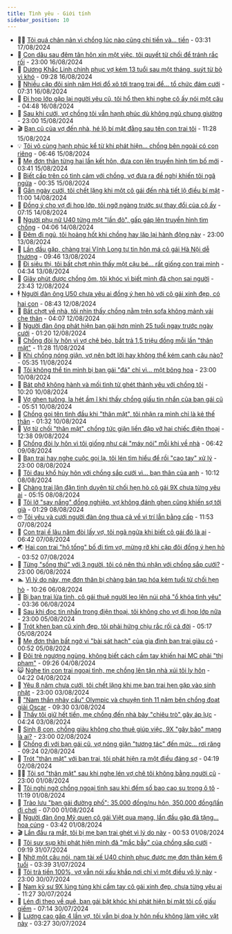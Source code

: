 ```yaml
---
title: Tình yêu - Giới tính
sidebar_position: 10
---
```


<!-- dantri-tinh-yeu-gioi-tinh:START -->
- 👨‍🏫 [Tôi quá chản nản vì chồng lúc nào cũng chỉ tiền và... tiền](https://dantri.com.vn/tinh-yeu-gioi-tinh/toi-qua-chan-nan-vi-chong-luc-nao-cung-chi-tien-va-tien-20240813140352149.htm) - 03:31 17/08/2024
- 🦣 [Con dâu sau đêm tân hôn xin một việc, tôi quyết từ chối để tránh rắc rối](https://dantri.com.vn/tinh-yeu-gioi-tinh/con-dau-sau-dem-tan-hon-xin-mot-viec-toi-quyet-tu-choi-de-tranh-rac-roi-20240813104544193.htm) - 23:00 16/08/2024
- 🔭 [Dương Khắc Linh chinh phục vợ kém 13 tuổi sau một tháng, suýt từ bỏ vì khó](https://dantri.com.vn/tinh-yeu-gioi-tinh/duong-khac-linh-chinh-phuc-vo-kem-13-tuoi-sau-mot-thang-suyt-tu-bo-vi-kho-20240816114440297.htm) - 09:28 16/08/2024
- 🧐 [Nhiều cặp đôi sinh năm Hợi đổ xô tới trang trại để... tổ chức đám cưới](https://dantri.com.vn/tinh-yeu-gioi-tinh/nhieu-cap-doi-sinh-nam-hoi-do-xo-toi-trang-trai-de-to-chuc-dam-cuoi-20240815174540448.htm) - 07:31 16/08/2024
- 🫶 [Đi họp lớp gặp lại người yêu cũ, tôi hổ thẹn khi nghe cô ấy nói một câu](https://dantri.com.vn/tinh-yeu-gioi-tinh/di-hop-lop-gap-lai-nguoi-yeu-cu-toi-ho-then-khi-nghe-co-ay-noi-mot-cau-20240816091900520.htm) - 04:48 16/08/2024
- 💃 [Sau khi cưới, vợ chồng tôi vẫn hạnh phúc dù không ngủ chung giường](https://dantri.com.vn/tinh-yeu-gioi-tinh/sau-khi-cuoi-vo-chong-toi-van-hanh-phuc-du-khong-ngu-chung-giuong-20240816020427010.htm) - 23:00 15/08/2024
- 🎬 [Bạn cũ của vợ đến nhà, hé lộ bí mật đằng sau tên con trai tôi](https://dantri.com.vn/tinh-yeu-gioi-tinh/ban-cu-cua-vo-den-nha-he-lo-bi-mat-dang-sau-ten-con-trai-toi-20240815100714998.htm) - 11:28 15/08/2024
- 💡 [Tôi vô cùng hạnh phúc kể từ khi phát hiện... chồng bên ngoài có con riêng](https://dantri.com.vn/tinh-yeu-gioi-tinh/toi-vo-cung-hanh-phuc-ke-tu-khi-phat-hien-chong-ben-ngoai-co-con-rieng-20240815122153742.htm) - 06:46 15/08/2024
- 🙉 [Mẹ đơn thân từng hai lần kết hôn, đưa con lên truyền hình tìm bố mới](https://dantri.com.vn/tinh-yeu-gioi-tinh/me-don-than-tung-hai-lan-ket-hon-dua-con-len-truyen-hinh-tim-bo-moi-20240815075430662.htm) - 03:41 15/08/2024
- 🚦 [Biết cấp trên có tình cảm với chồng, vợ đưa ra đề nghị khiến tôi ngã ngửa](https://dantri.com.vn/tinh-yeu-gioi-tinh/biet-cap-tren-co-tinh-cam-voi-chong-vo-dua-ra-de-nghi-khien-toi-nga-ngua-20240810004707836.htm) - 00:35 15/08/2024
- 🥸 [Gần ngày cưới, tôi chết lặng khi một cô gái đến nhà tiết lộ điều bí mật](https://dantri.com.vn/tinh-yeu-gioi-tinh/gan-ngay-cuoi-toi-chet-lang-khi-mot-co-gai-den-nha-tiet-lo-dieu-bi-mat-20240814153318467.htm) - 11:00 14/08/2024
- 🤡 [Đồng ý cho vợ đi họp lớp, tôi ngỡ ngàng trước sự thay đổi của cô ấy](https://dantri.com.vn/tinh-yeu-gioi-tinh/dong-y-cho-vo-di-hop-lop-toi-ngo-ngang-truoc-su-thay-doi-cua-co-ay-20240813092547099.htm) - 07:15 14/08/2024
- 🦩 [Người phụ nữ U40 từng một &quot;lần đò&quot;, gấp gáp lên truyền hình tìm chồng](https://dantri.com.vn/tinh-yeu-gioi-tinh/nguoi-phu-nu-u40-tung-mot-lan-do-gap-gap-len-truyen-hinh-tim-chong-20240814074434990.htm) - 04:06 14/08/2024
- 🤡 [Đêm đi ngủ, tôi hoảng hốt khi chồng hay lặp lại hành động này](https://dantri.com.vn/tinh-yeu-gioi-tinh/dem-di-ngu-toi-hoang-hot-khi-chong-hay-lap-lai-hanh-dong-nay-20240814023757774.htm) - 23:00 13/08/2024
- 🌊 [Lần đầu gặp, chàng trai Vĩnh Long tự tin hôn má cô gái Hà Nội dễ thương](https://dantri.com.vn/tinh-yeu-gioi-tinh/lan-dau-gap-chang-trai-vinh-long-tu-tin-hon-ma-co-gai-ha-noi-de-thuong-20240813120046749.htm) - 09:46 13/08/2024
- 🐘 [Đi siêu thị, tôi bất chợt nhìn thấy một cậu bé... rất giống con trai mình](https://dantri.com.vn/tinh-yeu-gioi-tinh/di-sieu-thi-toi-bat-chot-nhin-thay-mot-cau-be-rat-giong-con-trai-minh-20240813113415635.htm) - 04:34 13/08/2024
- 🚀 [Giây phút được chồng ôm, tôi khóc vì biết mình đã chọn sai người](https://dantri.com.vn/tinh-yeu-gioi-tinh/giay-phut-duoc-chong-om-toi-khoc-vi-biet-minh-da-chon-sai-nguoi-20240813064306289.htm) - 23:43 12/08/2024
- 🕴 [Người đàn ông U50 chưa yêu ai đồng ý hẹn hò với cô gái xinh đẹp, có hai con](https://dantri.com.vn/tinh-yeu-gioi-tinh/nguoi-dan-ong-u50-chua-yeu-ai-dong-y-hen-ho-voi-co-gai-xinh-dep-co-hai-con-20240812115112689.htm) - 08:43 12/08/2024
- 🚀 [Bất chợt về nhà, tôi nhìn thấy chồng nằm trên sofa không mảnh vải che thân](https://dantri.com.vn/tinh-yeu-gioi-tinh/bat-chot-ve-nha-toi-nhin-thay-chong-nam-tren-sofa-khong-manh-vai-che-than-20240809114514606.htm) - 04:07 12/08/2024
- 👺 [Người đàn ông phát hiện bạn gái hơn mình 25 tuổi ngay trước ngày cưới](https://dantri.com.vn/tinh-yeu-gioi-tinh/nguoi-dan-ong-phat-hien-ban-gai-hon-minh-25-tuoi-ngay-truoc-ngay-cuoi-20240811185621631.htm) - 01:20 12/08/2024
- 💄 [Chồng đòi ly hôn vì vợ chê béo, bắt trả 1,5 triệu đồng mỗi lần &quot;thân mật&quot;](https://dantri.com.vn/tinh-yeu-gioi-tinh/chong-doi-ly-hon-vi-vo-che-beo-bat-tra-15-trieu-dong-moi-lan-than-mat-20240811181739855.htm) - 11:28 11/08/2024
- 🌊 [Khi chồng nóng giận, vợ nên bớt lời hay không thể kém cạnh câu nào?](https://dantri.com.vn/tinh-yeu-gioi-tinh/khi-chong-nong-gian-vo-nen-bot-loi-hay-khong-the-kem-canh-cau-nao-20240806223812157.htm) - 05:35 11/08/2024
- 🚦 [Tôi không thể tin mình bị bạn gái &quot;đá&quot; chỉ vì... một bông hoa](https://dantri.com.vn/tinh-yeu-gioi-tinh/toi-khong-the-tin-minh-bi-ban-gai-da-chi-vi-mot-bong-hoa-20240811011124916.htm) - 23:00 10/08/2024
- 👹 [Bát phở không hành và mối tình từ ghét thành yêu với chồng tôi](https://dantri.com.vn/tinh-yeu-gioi-tinh/bat-pho-khong-hanh-va-moi-tinh-tu-ghet-thanh-yeu-voi-chong-toi-20240810171956395.htm) - 10:20 10/08/2024
- 🚀 [Vợ ghen tuông, la hét ầm ĩ khi thấy chồng giấu tin nhắn của bạn gái cũ](https://dantri.com.vn/tinh-yeu-gioi-tinh/vo-ghen-tuong-la-het-am-i-khi-thay-chong-giau-tin-nhan-cua-ban-gai-cu-20240810073509008.htm) - 05:51 10/08/2024
- 🌁 [Chồng gọi tên tình đầu khi &quot;thân mật&quot;, tôi nhận ra mình chỉ là kẻ thế thân](https://dantri.com.vn/tinh-yeu-gioi-tinh/chong-goi-ten-tinh-dau-khi-than-mat-toi-nhan-ra-minh-chi-la-ke-the-than-20240728001259773.htm) - 01:32 10/08/2024
- 🧰 [Vợ từ chối &quot;thân mật&quot;, chồng tức giận liền đập vỡ hai chiếc điện thoại](https://dantri.com.vn/tinh-yeu-gioi-tinh/vo-tu-choi-than-mat-chong-tuc-gian-lien-dap-vo-hai-chiec-dien-thoai-20240809145204421.htm) - 12:38 09/08/2024
- 🦅 [Chồng đòi ly hôn vì tôi giống như cái &quot;máy nói&quot; mỗi khi về nhà](https://dantri.com.vn/tinh-yeu-gioi-tinh/chong-doi-ly-hon-vi-toi-giong-nhu-cai-may-noi-moi-khi-ve-nha-20240807103103339.htm) - 06:42 09/08/2024
- 🌈 [Bạn trai hay nghe cuộc gọi lạ, tôi lén tìm hiểu để rồi &quot;cao tay&quot; xử lý](https://dantri.com.vn/tinh-yeu-gioi-tinh/ban-trai-hay-nghe-cuoc-goi-la-toi-len-tim-hieu-de-roi-cao-tay-xu-ly-20240808111214176.htm) - 23:00 08/08/2024
- 🌋 [Tôi đau khổ hủy hôn với chồng sắp cưới vì... bạn thân của anh](https://dantri.com.vn/tinh-yeu-gioi-tinh/toi-dau-kho-huy-hon-voi-chong-sap-cuoi-vi-ban-than-cua-anh-20240531220822287.htm) - 10:12 08/08/2024
- 👺 [Chàng trai lận đận tình duyên từ chối hẹn hò cô gái 9X chưa từng yêu ai](https://dantri.com.vn/tinh-yeu-gioi-tinh/chang-trai-lan-dan-tinh-duyen-tu-choi-hen-ho-co-gai-9x-chua-tung-yeu-ai-20240808071421967.htm) - 05:15 08/08/2024
- 🎃 [Tôi lỡ &quot;say nắng&quot; đồng nghiệp, vợ không đánh ghen cũng khiến sợ tới già](https://dantri.com.vn/tinh-yeu-gioi-tinh/toi-lo-say-nang-dong-nghiep-vo-khong-danh-ghen-cung-khien-so-toi-gia-20240806165508590.htm) - 01:29 08/08/2024
- 🤓 [Tôi yêu và cưới người đàn ông thua cả về vị trí lẫn bằng cấp](https://dantri.com.vn/tinh-yeu-gioi-tinh/toi-yeu-va-cuoi-nguoi-dan-ong-thua-ca-ve-vi-tri-lan-bang-cap-20240807185314347.htm) - 11:53 07/08/2024
- 🤠 [Con trai ế lâu năm đòi lấy vợ, tôi ngã ngửa khi biết cô gái đó là ai](https://dantri.com.vn/tinh-yeu-gioi-tinh/con-trai-e-lau-nam-doi-lay-vo-toi-nga-ngua-khi-biet-co-gai-do-la-ai-20240807134234196.htm) - 06:42 07/08/2024
- 🌏 [Hai con trai &quot;hộ tống&quot; bố đi tìm vợ, mừng rỡ khi cặp đôi đồng ý hẹn hò](https://dantri.com.vn/tinh-yeu-gioi-tinh/hai-con-trai-ho-tong-bo-di-tim-vo-mung-ro-khi-cap-doi-dong-y-hen-ho-20240806212947036.htm) - 03:52 07/08/2024
- 🚀 [Từng &quot;sống thử&quot; với 3 người, tôi có nên thú nhận với chồng sắp cưới?](https://dantri.com.vn/tinh-yeu-gioi-tinh/tung-song-thu-voi-3-nguoi-toi-co-nen-thu-nhan-voi-chong-sap-cuoi-20240806143400979.htm) - 23:00 06/08/2024
- 🏊 [Vì lý do này, mẹ đơn thân bị chàng bán tạp hóa kém tuổi từ chối hẹn hò](https://dantri.com.vn/tinh-yeu-gioi-tinh/vi-ly-do-nay-me-don-than-bi-chang-ban-tap-hoa-kem-tuoi-tu-choi-hen-ho-20240805130603598.htm) - 10:26 06/08/2024
- 🦒 [Bị bạn trai lừa tình, cô gái thuê người leo lên núi phá &quot;ổ khóa tình yêu&quot;](https://dantri.com.vn/tinh-yeu-gioi-tinh/bi-ban-trai-lua-tinh-co-gai-thue-nguoi-leo-len-nui-pha-o-khoa-tinh-yeu-20240805015433055.htm) - 03:36 06/08/2024
- 💂 [Sau khi đọc tin nhắn trong điện thoại, tôi không cho vợ đi họp lớp nữa](https://dantri.com.vn/tinh-yeu-gioi-tinh/sau-khi-doc-tin-nhan-trong-dien-thoai-toi-khong-cho-vo-di-hop-lop-nua-20240805152223152.htm) - 23:00 05/08/2024
- 💫 [Trót khen bạn cũ xinh đẹp, tôi phải hứng chịu rắc rối cả đời](https://dantri.com.vn/tinh-yeu-gioi-tinh/trot-khen-ban-cu-xinh-dep-toi-phai-hung-chiu-rac-roi-ca-doi-20240805103607956.htm) - 05:17 05/08/2024
- 🧠 [Mẹ đơn thân bất ngờ vì &quot;bài sát hạch&quot; của gia đình bạn trai giàu có](https://dantri.com.vn/tinh-yeu-gioi-tinh/me-don-than-bat-ngo-vi-bai-sat-hach-cua-gia-dinh-ban-trai-giau-co-20240804165044508.htm) - 00:52 05/08/2024
- 🎡 [Đôi trẻ ngượng ngùng, không biết cách cầm tay khiến hai MC phải &quot;thị phạm&quot;](https://dantri.com.vn/tinh-yeu-gioi-tinh/doi-tre-nguong-ngung-khong-biet-cach-cam-tay-khien-hai-mc-phai-thi-pham-20240804071057371.htm) - 09:26 04/08/2024
- 😺 [Nghe tin con trai ngoại tình, mẹ chồng lên tận nhà xúi tôi ly hôn](https://dantri.com.vn/tinh-yeu-gioi-tinh/nghe-tin-con-trai-ngoai-tinh-me-chong-len-tan-nha-xui-toi-ly-hon-20240803211145439.htm) - 04:22 04/08/2024
- 🥰 [Yêu 8 năm chưa cưới, tôi chết lặng khi mẹ bạn trai hẹn gặp vào sinh nhật](https://dantri.com.vn/tinh-yeu-gioi-tinh/yeu-8-nam-chua-cuoi-toi-chet-lang-khi-me-ban-trai-hen-gap-vao-sinh-nhat-20240731095731209.htm) - 23:00 03/08/2024
- 🐲 [&quot;Nam thần nhảy cầu&quot; Olympic và chuyện tình 11 năm bên chồng đoạt giải Oscar](https://dantri.com.vn/tinh-yeu-gioi-tinh/nam-than-nhay-cau-olympic-va-chuyen-tinh-11-nam-ben-chong-doat-giai-oscar-20240802183355545.htm) - 09:30 03/08/2024
- 🌝 [Thấy tôi giữ hết tiền, mẹ chồng đến nhà bày &quot;chiêu trò&quot; gây áp lực](https://dantri.com.vn/tinh-yeu-gioi-tinh/thay-toi-giu-het-tien-me-chong-den-nha-bay-chieu-tro-gay-ap-luc-20240802134617677.htm) - 04:24 03/08/2024
- 🐲 [Sinh 8 con, chồng giàu không cho thuê giúp việc, 9X &quot;gây bão&quot; mạng là ai?](https://dantri.com.vn/tinh-yeu-gioi-tinh/sinh-8-con-chong-giau-khong-cho-thue-giup-viec-9x-gay-bao-mang-la-ai-20240801185934842.htm) - 23:00 02/08/2024
- 📝 [Chồng đi với bạn gái cũ, vợ nóng giận &quot;tương tác&quot; đến mức... rơi răng](https://dantri.com.vn/tinh-yeu-gioi-tinh/chong-di-voi-ban-gai-cu-vo-nong-gian-tuong-tac-den-muc-roi-rang-20240802115712506.htm) - 09:24 02/08/2024
- 🦏 [Trót &quot;thân mật&quot; với bạn trai, tôi phát hiện ra một điều đáng sợ](https://dantri.com.vn/tinh-yeu-gioi-tinh/trot-than-mat-voi-ban-trai-toi-phat-hien-ra-mot-dieu-dang-so-20240802101918847.htm) - 04:19 02/08/2024
- 🧑‍🏫 [Tôi sợ &quot;thân mật&quot; sau khi nghe lén vợ chê tôi không bằng người cũ](https://dantri.com.vn/tinh-yeu-gioi-tinh/toi-so-than-mat-sau-khi-nghe-len-vo-che-toi-khong-bang-nguoi-cu-20240801110231662.htm) - 23:00 01/08/2024
- 🦍 [Tôi nghi ngờ chồng ngoại tình sau khi đếm số bao cao su trong ô tô](https://dantri.com.vn/tinh-yeu-gioi-tinh/toi-nghi-ngo-chong-ngoai-tinh-sau-khi-dem-so-bao-cao-su-trong-o-to-20240731135436545.htm) - 11:19 01/08/2024
- 🌋 [Trào lưu &quot;bạn gái đường phố&quot;: 35.000 đồng/nụ hôn, 350.000 đồng/lần đi chơi](https://dantri.com.vn/tinh-yeu-gioi-tinh/trao-luu-ban-gai-duong-pho-35000-dongnu-hon-350000-donglan-di-choi-20240801013351856.htm) - 07:00 01/08/2024
- 💯 [Người đàn ông Mỹ quen cô gái Việt qua mạng, lần đầu gặp đã tặng... hoa cúng](https://dantri.com.vn/tinh-yeu-gioi-tinh/nguoi-dan-ong-my-quen-co-gai-viet-qua-mang-lan-dau-gap-da-tang-hoa-cung-20240801053749250.htm) - 03:42 01/08/2024
- 🎬 [Lần đầu ra mắt, tôi bị mẹ bạn trai ghét vì lý do này](https://dantri.com.vn/tinh-yeu-gioi-tinh/lan-dau-ra-mat-toi-bi-me-ban-trai-ghet-vi-ly-do-nay-20240731105733807.htm) - 00:53 01/08/2024
- 📝 [Tôi suy sụp khi phát hiện mình đã &quot;mắc bẫy&quot; của chồng sắp cưới](https://dantri.com.vn/tinh-yeu-gioi-tinh/toi-suy-sup-khi-phat-hien-minh-da-mac-bay-cua-chong-sap-cuoi-20240730121629512.htm) - 09:19 31/07/2024
- 🧐 [Nhờ một câu nói, nam tài xế U40 chinh phục được mẹ đơn thân kém 6 tuổi](https://dantri.com.vn/tinh-yeu-gioi-tinh/nho-mot-cau-noi-nam-tai-xe-u40-chinh-phuc-duoc-me-don-than-kem-6-tuoi-20240731084237233.htm) - 03:39 31/07/2024
- 🤠 [Tôi trả tiền 100%, vợ vẫn nói xấu khắp nơi chỉ vì một điều vô lý này](https://dantri.com.vn/tinh-yeu-gioi-tinh/toi-tra-tien-100-vo-van-noi-xau-khap-noi-chi-vi-mot-dieu-vo-ly-nay-20240730165552078.htm) - 23:00 30/07/2024
- 💼 [Nam kỹ sư 9X lúng túng khi cầm tay cô gái xinh đẹp, chưa từng yêu ai](https://dantri.com.vn/tinh-yeu-gioi-tinh/nam-ky-su-9x-lung-tung-khi-cam-tay-co-gai-xinh-dep-chua-tung-yeu-ai-20240730103318766.htm) - 11:27 30/07/2024
- 💪 [Lén đi theo về quê, bạn gái bật khóc khi phát hiện bí mật tôi cố giấu giếm](https://dantri.com.vn/tinh-yeu-gioi-tinh/len-di-theo-ve-que-ban-gai-bat-khoc-khi-phat-hien-bi-mat-toi-co-giau-giem-20240730113906040.htm) - 07:14 30/07/2024
- 💂 [Lương cao gấp 4 lần vợ, tôi vẫn bị dọa ly hôn nếu không làm việc vặt này](https://dantri.com.vn/tinh-yeu-gioi-tinh/luong-cao-gap-4-lan-vo-toi-van-bi-doa-ly-hon-neu-khong-lam-viec-vat-nay-20240729114548082.htm) - 03:27 30/07/2024<!-- dantri-tinh-yeu-gioi-tinh:END -->
